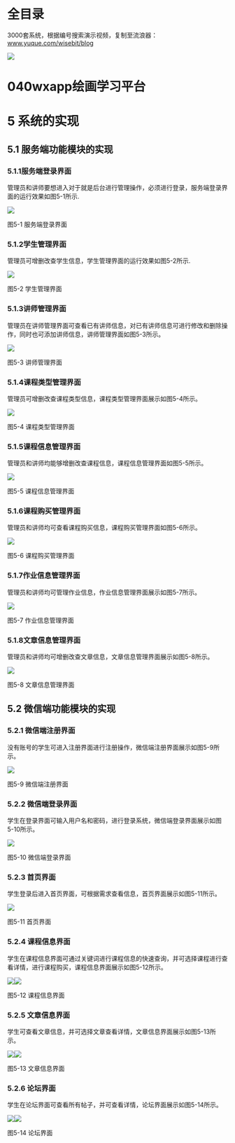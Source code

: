 # 全目录

3000套系统，根据编号搜索演示视频，复制至流浪器：www.yuque.com/wisebit/blog


![](https://bitwise.oss-cn-heyuan.aliyuncs.com/2024/11/06/qq_wechat.png)
# 040wxapp绘画学习平台
# 5 系统的实现
## 5.1 服务端功能模块的实现
### 5.1.1服务端登录界面
管理员和讲师要想进入对于就是后台进行管理操作，必须进行登录，服务端登录界面的运行效果如图5-1所示.

![](/md/blog.014.png)

图5-1  服务端登录界面
### 5.1.2学生管理界面
管理员可增删改查学生信息，学生管理界面的运行效果如图5-2所示.

![](/md/blog.015.png)

图5-2  学生管理界面
### 5.1.3讲师管理界面
管理员在讲师管理界面可查看已有讲师信息，对已有讲师信息可进行修改和删除操作，同时也可添加讲师信息，讲师管理界面如图5-3所示。

![](/md/blog.016.png)

图5-3 讲师管理界面
### 5.1.4课程类型管理界面
管理员可增删改查课程类型信息，课程类型管理界面展示如图5-4所示。

![](/md/blog.017.png)

图5-4  课程类型管理界面
### 5.1.5课程信息管理界面
管理员和讲师均能够增删改查课程信息，课程信息管理界面如图5-5所示。

![](/md/blog.018.png)

图5-5  课程信息管理界面
### 5.1.6课程购买管理界面
管理员和讲师均可查看课程购买信息，课程购买管理界面如图5-6所示。

![](/md/blog.019.png)

图5-6  课程购买管理界面
### 5.1.7作业信息管理界面
管理员和讲师均可管理作业信息，作业信息管理界面展示如图5-7所示。

![](/md/blog.020.png)

图5-7 作业信息管理界面
### 5.1.8文章信息管理界面
管理员和讲师均可增删改查文章信息，文章信息管理界面展示如图5-8所示。

![](/md/blog.021.png)

图5-8  文章信息管理界面
## 5.2 微信端功能模块的实现
### 5.2.1 微信端注册界面
没有账号的学生可进入注册界面进行注册操作，微信端注册界面展示如图5-9所示。

![](/md/blog.022.png)

图5-9 微信端注册界面
### 5.2.2 微信端登录界面
学生在登录界面可输入用户名和密码，进行登录系统，微信端登录界面展示如图5-10所示。

![](/md/blog.023.png)

图5-10  微信端登录界面
### 5.2.3 首页界面
学生登录后进入首页界面，可根据需求查看信息，首页界面展示如图5-11所示。

![](/md/blog.024.png)

图5-11  首页界面
### 5.2.4 课程信息界面
学生在课程信息界面可通过关键词进行课程信息的快速查询，并可选择课程进行查看详情，进行课程购买，课程信息界面展示如图5-12所示。

![](/md/blog.025.png)![](/md/blog.026.png)

图5-12  课程信息界面
### 5.2.5 文章信息界面
学生可查看文章信息，并可选择文章查看详情，文章信息界面展示如图5-13所示。

![](/md/blog.027.png)![](/md/blog.028.png)

图5-13  文章信息界面
### 5.2.6 论坛界面
学生在论坛界面可查看所有帖子，并可查看详情，论坛界面展示如图5-14所示。

![](/md/blog.029.png)![](/md/blog.030.png)

图5-14 论坛界面





